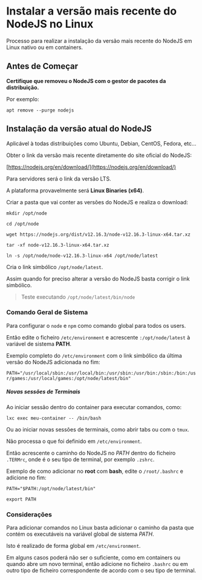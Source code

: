 

# Instalar a versão mais recente do NodeJS no Linux

Processo para realizar a instalação da versão mais recente do NodeJS em Linux nativo ou em containers.

## Antes de Começar

**Certifique que removeu o NodeJS com o gestor de pacotes da distribuição.**

Por exemplo:

`apt remove --purge nodejs`

## Instalação da versão atual do NodeJS

Aplicável à todas distribuições como Ubuntu, Debian, CentOS, Fedora, etc...

Obter o link da versão mais recente diretamente do site oficial do NodeJS:

[https://nodejs.org/en/download/](https://nodejs.org/en/download/)

Para servidores será o link da versão LTS.

A plataforma provavelmente será **Linux Binaries (x64)**.

Criar a pasta que vai conter as versões do NodeJS e realiza o download:

```
mkdir /opt/node

cd /opt/node

wget https://nodejs.org/dist/v12.16.3/node-v12.16.3-linux-x64.tar.xz

tar -xf node-v12.16.3-linux-x64.tar.xz

ln -s /opt/node/node-v12.16.3-linux-x64 /opt/node/latest
```

Cria o link simbólico `/opt/node/latest`.

Assim quando for preciso alterar a versão do NodeJS basta corrigir o link simbólico.

> Teste executando `/opt/node/latest/bin/node`

### Comando Geral de Sistema

Para configurar o `node` e `npm` como comando global para todos os users.

Então edite o ficheiro `/etc/environment` e acrescente `:/opt/node/latest` à variável de sistema **PATH**.

Exemplo completo do `/etc/environment` com o link simbólico da última versão do NodeJS adicionada no fim:

`PATH="/usr/local/sbin:/usr/local/bin:/usr/sbin:/usr/bin:/sbin:/bin:/usr/games:/usr/local/games:/opt/node/latest/bin"`

##### Novas sessões de Terminais

Ao iniciar sessão dentro do container para executar comandos, como:

`lxc exec meu-container -- /bin/bash`

Ou ao iniciar novas sessões de terminais, como abrir tabs ou com o `tmux`.

Não processa o que foi definido em `/etc/environment`.

Então acrescente o caminho do NodeJS no *PATH* dentro do ficheiro `.TERMrc`, onde é o seu tipo de terminal, por exemplo `.zshrc`.

Exemplo de como adicionar no **root** com **bash**, edite o `/root/.bashrc` e adicione no fim:

```
PATH="$PATH:/opt/node/latest/bin"

export PATH
```

### Considerações

Para adicionar comandos no Linux basta adicionar o caminho da pasta que contém os executáveis na variável global de sistema *PATH*.

Isto é realizado de forma global em `/etc/environment`.

Em alguns casos poderá não ser o suficiente, como em containers ou quando abre um novo terminal, então adicione no ficheiro `.bashrc` ou em outro tipo de ficheiro correspondente de acordo com o seu tipo de terminal.



